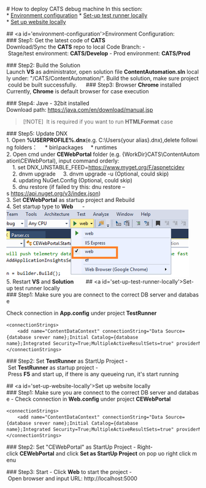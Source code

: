# How to deploy CATS debug machine
In this section:
* [Environment configuration](#environment-configuration)
* [Set-up test runner locally](#set-up-test-runner-locally)
* [Set up website locally](#set-up-website-locally)

## <a id='environment-configuration'></a>Environment Configuration:
### Step1: Get the latest code of **CATS**
Download/Sync the **CATS** repo to local
Code Branch:
- Stage/test environment: **CATS/Develop**
- Prod environment: **CATS/Prod**

### Step2: Build the Solution
Launch **VS** as administrator, open solution file **ContentAutomation.sln** locally under: "/CATS/ContentAutomation/". Build the solution, make sure project could be built successfully.
    
### Step3: Browser **Chrome** installed
Currently, **Chrome** is default browser for case execution

### Step4: Jave - 32bit installed
Download path: https://java.com/en/download/manual.jsp
> [!NOTE]
> It is required if you want to run **HTMLFormat** case

### Step5: Update DNX
 
1. Open **%USERPROFILE%.dnx**(e.g. C:\Users\{your alias}\.dnx),delete following folders：
    * bin\packages
    * runtimes
2. Open cmd under **CEWebPortal** folder (e.g. {WorkDir}CATS\ContentAutomation\CEWebPortal), input command orderly:
    1. set DNX_UNSTABLE_FEED=https://www.myget.org/F/aspnetcidev
    2. dnvm upgrade
    3. dnvm upgrade -u (Optional, could skip)
    4. updating NuGet.Config (Optional, could skip)
    5. dnu restore (if failed try this: dnu restore –s https://api.nuget.org/v3/index.json)
3. Set **CEWebPortal** as startup project and Rebuild
4. Set startup type to **Web** 
    - ![Startup Web](../Images/Startup_Web.png)
5. Restart **VS** and **Solution**  
    
## <a id='set-up-test-runner-locally'></a>Set-up test runner locally
### Step1: Make sure you are connect to the correct DB server and database

Check connection in **App.config** under project **TestRunner**
```
<connectionStrings>
    <add name="ContentDataContext" connectionString="Data Source={database srever name};Initial Catalog={database name};Integrated Security=True;MultipleActiveResultSets=true" providerName="System.Data.SqlClient" />
</connectionStrings>
```

### Step2: Set **TestRunner** as StartUp Project
- Set **TestRunner** as startup project
- Press **F5** and start up, if there is any queueing run, it's start running 

## <a id='set-up-website-locally'></a>Set up website locally
### Step1: Make sure you are connect to the correct DB server and database
- Check connection in **Web.config** under project **CEWebPortal**
```
<connectionStrings>
    <add name="ContentDataContext" connectionString="Data Source={database srever name};Initial Catalog={database name};Integrated Security=True;MultipleActiveResultSets=true" providerName="System.Data.SqlClient" />
</connectionStrings>
```

### Step2: Set "CEWebPortal" as StartUp Project
- Right-click **CEWebPortal** and click **Set as StartUp Project** on pop uo right click menu

### Step3: Start
- Click **Web** to start the project
- Open browser and input URL: http://localhost:5000